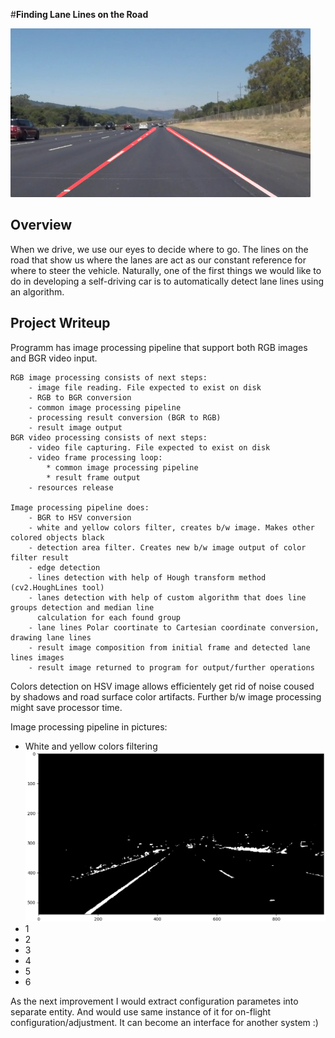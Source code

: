 #**Finding Lane Lines on the Road**

<img src="input/examples/laneLines_thirdPass.jpg" width="480" alt="Combined Image" />

Overview
---

When we drive, we use our eyes to decide where to go.  The lines on the road that show us where the lanes are act as our constant reference for where to steer the vehicle.  Naturally, one of the first things we would like to do in developing a self-driving car is to automatically detect lane lines using an algorithm.

Project Writeup
---

Programm has image processing pipeline that support both RGB images and BGR video input.

    RGB image processing consists of next steps:
        - image file reading. File expected to exist on disk
        - RGB to BGR conversion
        - common image processing pipeline
        - processing result conversion (BGR to RGB)
        - result image output
    BGR video processing consists of next steps:
        - video file capturing. File expected to exist on disk
        - video frame processing loop:
            * common image processing pipeline
            * result frame output
        - resources release

    Image processing pipeline does:
        - BGR to HSV conversion
        - white and yellow colors filter, creates b/w image. Makes other colored objects black
        - detection area filter. Creates new b/w image output of color filter result
        - edge detection
        - lines detection with help of Hough transform method (cv2.HoughLines tool)
        - lanes detection with help of custom algorithm that does line groups detection and median line
          calculation for each found group
        - lane lines Polar coortinate to Cartesian coordinate conversion, drawing lane lines
        - result image composition from initial frame and detected lane lines images
        - result image returned to program for output/further operations

Colors detection on HSV image allows efficientely get rid of noise coused by shadows and road surface color artifacts. Further b/w image processing might save processor time.

Image processing pipeline in pictures:


<ul>
    <li>
        <div>White and yellow colors filtering</div>
        <div><img src="results/01_white_and_yello_color_filter_output.png" width="500" alt="Color filter result" /></div>
    </li>
    <li>1</li>
    <li>2</li>
    <li>3</li>
    <li>4</li>
    <li>5</li>
    <li>6</li>
</ul>

As the next improvement I would extract configuration parametes into separate entity. And would use same instance of it for on-flight configuration/adjustment. It can become an interface for another system :)

